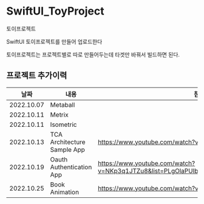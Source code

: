 # SwiftUI_ToyProject

토이프로젝트

SwiftUI 토이프로젝트를 만들어 업로드한다

토이프로젝트는 프로젝트별로 따로 만들어두는데 타겟만 바꿔서 빌드하면 된다.

## 프로젝트 추가이력

| 날짜  | 내용 | 참고자료 |
| ------ | ------ | ------ |
| 2022.10.07 | Metaball | |
| 2022.10.11 | Metrix | |
| 2022.10.11 | Isometric | |
| 2022.10.13 | TCA Architecture Sample App | https://www.youtube.com/watch?v=fYQ9YnbvasU |
| 2022.10.19 | Oauth Authentication App | https://www.youtube.com/watch?v=NKp3q1JTZu8&list=PLgOlaPUIbynqyJHiTEv7CFaXd8g5jtogT&index=44 |
| 2022.10.25 | Book Animation | https://www.youtube.com/watch?v=zmte3GQnr6c&t=22s |




